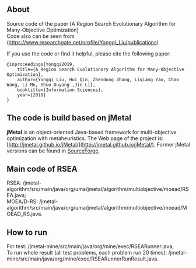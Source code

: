About
-----
Source code of the paper [A Region Search Evolutionary Algorithm for Many-Objective Optimization]  
Code also can be seen from (https://www.researchgate.net/profile/Yongqi_Liu/publications)

If you use the code or find it helpful, please cite the following paper:
```
@inproceedings{Yongqi2019,
    title={A Region Search Evolutionary Algorithm for Many-Objective Optimization},
    author={Yongqi Liu, Hui Qin, Zhendong Zhang, Liqiang Yao, Chao Wang, Li Mo, Shuo Ouyang ,Jie Li},
    booktitle={Information Sciences},
    year={2019}
}
```

## The code is build based on jMetal
**jMetal** is an object-oriented Java-based framework for multi-objective optimization with metaheuristics.
The Web page of the project is: [http://jmetal.github.io/jMetal/](http://jmetal.github.io/jMetal/). Former jMetal versions can be found in [SourceForge](http://jmetal.sourceforge.net). 

## Main code of RSEA
RSEA: /jmetal-algorithm/src/main/java/org/uma/jmetal/algorithm/multiobjective/moead/RSEA.java;  
MOEA/D-RS: /jmetal-algorithm/src/main/java/org/uma/jmetal/algorithm/multiobjective/moead/MOEAD_RS.java.

## How to run
For test: /jmetal-mine/src/main/java/org/mine/exec/RSEARunner.java;  
To run whole result (all test problems, each problem run 20 times): /jmetal-mine/src/main/java/org/mine/exec/RSEARunnerRunResult.java.

